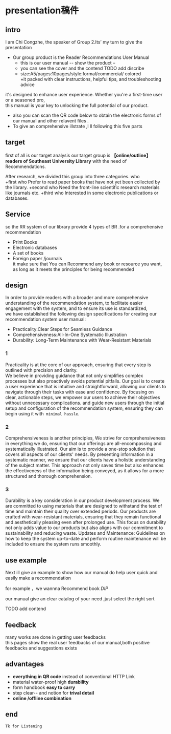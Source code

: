 # presentation稿件
## intro
I am Chi Congzhe, the speaker of Group 2.Its’ my turn to give the presentation   

+ Our group product is the Reader Recommendations User Manual   
  + this is our user manual  -- show the product –
  + you can see the cover and the contend 
  TODO add discribe  
  + size:A5/pages:10pages/style:formal/commercial/ colored  
  +it packed with clear instructions, helpful tips, and troubleshooting advice 
 
 it's designed to enhance user experience. 
 Whether you're a first-time user or a seasoned pro,   
 this manual is your key to unlocking the full potential of our product.

+ also you can scan the QR code below to obtain the electronic forms of  our manual and other relavent files .
+ To give an comprehensive illstrate ,I ll following this five parts 
## target 
first of all is our target analysis 
our target group is **【online/outline】readers of Southeast University Library** with  the need of Recommendations.

After  research, we  divided this group into three categories.
who  
  +first who Prefer to read paper books that have not yet been collected by the library.
  +second who Need the front-line scientific research materials like journals etc.
  +third who Interested in some electronic publications or databases.
## Service
so the RR system of our library provide 4 types of BR .for a comprehensive recommendation
+ Print Books
+ Electronic databases
+ A set of books
+ Foreign paper /journals   
it make sure that You can Recommend any book or resource you want, as long as it meets the principles for being recommended
## design 
In order to provide readers with a broader and more comprehensive understanding of the recommendation system, to facilitate easier engagement with the system, and to ensure its use is standardized,   
we have established the following design specifications for creating our recommendation system user manual:

+ Practicality:Clear Steps for Seamless Guidance
+ Comprehensiveness:All-In-One Systematic Illustration
+ Durability: Long-Term Maintenance with Wear-Resistant Materials
### 1
Practicality is at the core of our approach, 
ensuring that every step is outlined with precision and clarity.  
We believe in providing guidance that not only simplifies complex processes but also proactively avoids potential pitfalls. Our goal is to create a user experience that is intuitive and straightforward, allowing our clients to navigate through their tasks with ease and confidence. By focusing on clear, actionable steps, we empower our users to achieve their objectives without unnecessary complications.  and guide new users through the initial setup and configuration of the recommendation system, ensuring they can begin using it with` minimal hassle`.
### 2
Comprehensiveness is another principles, 
We strive for comprehensiveness in everything we do, ensuring that our offerings are all-encompassing and systematically illustrated. Our aim is to provide a one-stop solution that covers all aspects of our clients' needs. By presenting information in a systematic manner, we ensure that our clients have a holistic understanding of the subject matter. This approach not only saves time but also enhances the effectiveness of the information being conveyed, as it allows for a more structured and thorough comprehension.
### 3
Durability is a key consideration in our product development process. We are committed to using materials that are designed to withstand the test of time and maintain their quality over extended periods. Our products are crafted with wear-resistant materials, ensuring that they remain functional and aesthetically pleasing even after prolonged use. This focus on durability not only adds value to our products but also aligns with our commitment to sustainability and reducing waste.
Updates and Maintenance: Guidelines on how to keep the system up-to-date and perform routine maintenance will be included to ensure the system runs smoothly.

## use example 
Next ill give an example to show how our manual do help user quick and easily make a recommendation

for example ，we wannna Recommend book *DIP* 

our manual give an clear catalog of your need  ,just select the right sort

TODO add contend  
   
## feedback
many works are done in getting  user feedbacks  
this pages show the real user feedbacks of our manual,both positive feedbacks and suggestions exists
 


## advantages
  + **everything in QR code** instead of conventional HTTP Link
  + material water-proof  high **durability**
  + form handbook  **easy to carry**
  + step clear-- and notion for **trival detail**
  + **online /offline combination**
## end
    Tk for Listening